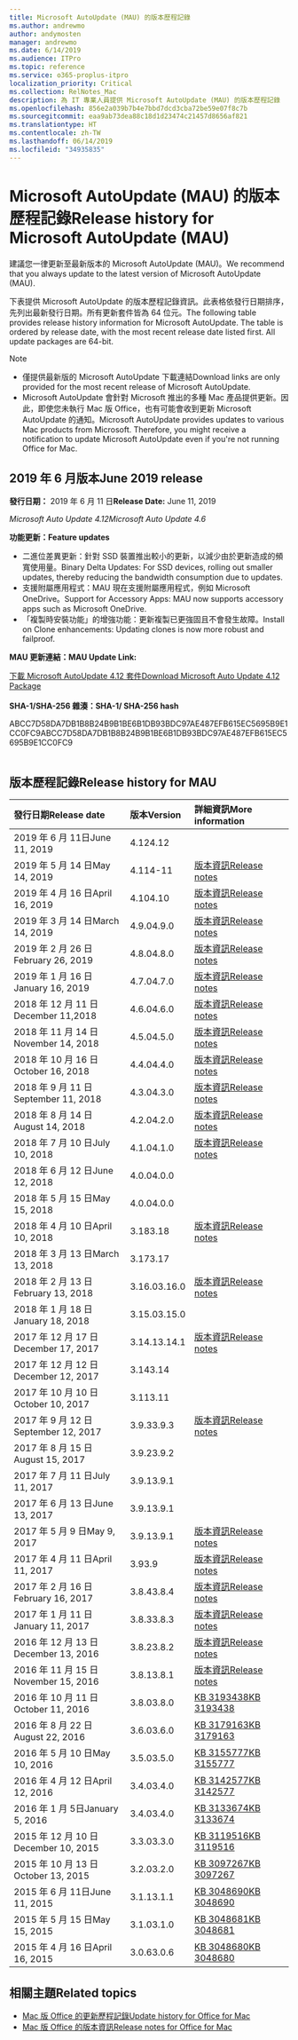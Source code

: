 ```yaml
---
title: Microsoft AutoUpdate (MAU) 的版本歷程記錄
ms.author: andrewmo
author: andymosten
manager: andrewmo
ms.date: 6/14/2019
ms.audience: ITPro
ms.topic: reference
ms.service: o365-proplus-itpro
localization_priority: Critical
ms.collection: RelNotes_Mac
description: 為 IT 專業人員提供 Microsoft AutoUpdate (MAU) 的版本歷程記錄
ms.openlocfilehash: 856e2a039b7b4e7bbd7dcd3cba72be59e07f8c7b
ms.sourcegitcommit: eaa9ab73dea88c18d1d23474c21457d8656af821
ms.translationtype: HT
ms.contentlocale: zh-TW
ms.lasthandoff: 06/14/2019
ms.locfileid: "34935835"
---
```

# <a name="release-history-for-microsoft-autoupdate-mau"></a><span data-ttu-id="726e2-103">Microsoft AutoUpdate (MAU) 的版本歷程記錄</span><span class="sxs-lookup"><span data-stu-id="726e2-103">Release history for Microsoft AutoUpdate (MAU)</span></span>
 
<span data-ttu-id="726e2-104">建議您一律更新至最新版本的 Microsoft AutoUpdate (MAU)。</span><span class="sxs-lookup"><span data-stu-id="726e2-104">We recommend that you always update to the latest version of Microsoft AutoUpdate (MAU).</span></span>

<span data-ttu-id="726e2-p101">下表提供 Microsoft AutoUpdate 的版本歷程記錄資訊。此表格依發行日期排序，先列出最新發行日期。所有更新套件皆為 64 位元。</span><span class="sxs-lookup"><span data-stu-id="726e2-p101">The following table provides release history information for Microsoft AutoUpdate. The table is ordered by release date, with the most recent release date listed first. All update packages are 64-bit.</span></span>


> [!NOTE]
> 
> - <span data-ttu-id="726e2-108">僅提供最新版的 Microsoft AutoUpdate 下載連結</span><span class="sxs-lookup"><span data-stu-id="726e2-108">Download links are only provided for the most recent release of Microsoft AutoUpdate.</span></span>
> - <span data-ttu-id="726e2-p102">Microsoft AutoUpdate 會針對 Microsoft 推出的多種 Mac 產品提供更新。因此，即使您未執行 Mac 版 Office，也有可能會收到更新 Microsoft AutoUpdate 的通知。</span><span class="sxs-lookup"><span data-stu-id="726e2-p102">Microsoft AutoUpdate provides updates to various Mac products from Microsoft. Therefore, you might receive a notification to update Microsoft AutoUpdate even if you're not running Office for Mac.</span></span>
  
## <a name="june-2019-release"></a><span data-ttu-id="726e2-111">2019 年 6 月版本</span><span class="sxs-lookup"><span data-stu-id="726e2-111">June 2019 release</span></span>

<span data-ttu-id="726e2-112">**發行日期：** 2019 年 6 月 11 日</span><span class="sxs-lookup"><span data-stu-id="726e2-112">**Release Date:** June 11, 2019</span></span>

<span data-ttu-id="726e2-113">*Microsoft Auto Update 4.12*</span><span class="sxs-lookup"><span data-stu-id="726e2-113">*Microsoft Auto Update 4.6*</span></span>

 <span data-ttu-id="726e2-114">**功能更新：**</span><span class="sxs-lookup"><span data-stu-id="726e2-114">**Feature updates**</span></span>

- <span data-ttu-id="726e2-115">二進位差異更新：針對 SSD 裝置推出較小的更新，以減少由於更新造成的頻寬使用量。</span><span class="sxs-lookup"><span data-stu-id="726e2-115">Binary Delta Updates: For SSD devices, rolling out smaller updates, thereby reducing the bandwidth consumption due to updates.</span></span>
- <span data-ttu-id="726e2-116">支援附屬應用程式：MAU 現在支援附屬應用程式，例如 Microsoft OneDrive。</span><span class="sxs-lookup"><span data-stu-id="726e2-116">Support for Accessory Apps: MAU now supports accessory apps such as Microsoft OneDrive.</span></span>
- <span data-ttu-id="726e2-117">「複製時安裝功能」的增強功能：更新複製已更強固且不會發生故障。</span><span class="sxs-lookup"><span data-stu-id="726e2-117">Install on Clone enhancements: Updating clones is now more robust and failproof.</span></span>

<span data-ttu-id="726e2-118">**MAU 更新連結：**</span><span class="sxs-lookup"><span data-stu-id="726e2-118">**MAU Update Link:**</span></span>

[<span data-ttu-id="726e2-119">下載 Microsoft AutoUpdate 4.12 套件</span><span class="sxs-lookup"><span data-stu-id="726e2-119">Download Microsoft Auto Update 4.12 Package</span></span>](https://officecdn.microsoft.com/pr/C1297A47-86C4-4C1F-97FA-950631F94777/MacAutoupdate/Microsoft_AutoUpdate_4.12.19060901_Updater.pkg)<br/>
<br/>
<span data-ttu-id="726e2-120">**SHA-1/SHA-256 雜湊：**</span><span class="sxs-lookup"><span data-stu-id="726e2-120">**SHA-1/ SHA-256 hash**</span></span>

<span data-ttu-id="726e2-121">ABCC7D58DA7DB1B8B24B9B1BE6B1DB93BDC97AE487EFB615EC5695B9E1CC0FC9</span><span class="sxs-lookup"><span data-stu-id="726e2-121">ABCC7D58DA7DB1B8B24B9B1BE6B1DB93BDC97AE487EFB615EC5695B9E1CC0FC9</span></span>
<br/><br/>

## <a name="release-history"></a><span data-ttu-id="726e2-122">版本歷程記錄</span><span class="sxs-lookup"><span data-stu-id="726e2-122">Release history for MAU</span></span>

|<span data-ttu-id="726e2-123">**發行日期**</span><span class="sxs-lookup"><span data-stu-id="726e2-123">**Release date**</span></span>|<span data-ttu-id="726e2-124">**版本**</span><span class="sxs-lookup"><span data-stu-id="726e2-124">**Version**</span></span>|<span data-ttu-id="726e2-125">**詳細資訊**</span><span class="sxs-lookup"><span data-stu-id="726e2-125">**More information**</span></span>||
|:-----|:-----|:-----|:-----|
|<span data-ttu-id="726e2-126">2019 年 6 月 11日</span><span class="sxs-lookup"><span data-stu-id="726e2-126">June 11, 2019</span></span> <br/>|<span data-ttu-id="726e2-127">4.12</span><span class="sxs-lookup"><span data-stu-id="726e2-127">4.12</span></span> <br/> |  <br/> ||
|<span data-ttu-id="726e2-128">2019 年 5 月 14 日</span><span class="sxs-lookup"><span data-stu-id="726e2-128">May 14, 2019</span></span> <br/>|<span data-ttu-id="726e2-129">4.11</span><span class="sxs-lookup"><span data-stu-id="726e2-129">4-11</span></span> <br/> | [<span data-ttu-id="726e2-130">版本資訊</span><span class="sxs-lookup"><span data-stu-id="726e2-130">Release notes</span></span>](release-notes-office-for-mac.md#May-2019-release) <br/> | <br/> |
|<span data-ttu-id="726e2-131">2019 年 4 月 16 日</span><span class="sxs-lookup"><span data-stu-id="726e2-131">April 16, 2019</span></span> <br/>|<span data-ttu-id="726e2-132">4.10</span><span class="sxs-lookup"><span data-stu-id="726e2-132">4.10</span></span> <br/> | [<span data-ttu-id="726e2-133">版本資訊</span><span class="sxs-lookup"><span data-stu-id="726e2-133">Release notes</span></span>](release-notes-office-for-mac.md#April-2019-release) <br/> |<br/> |
|<span data-ttu-id="726e2-134">2019 年 3 月 14 日</span><span class="sxs-lookup"><span data-stu-id="726e2-134">March 14, 2019</span></span> <br/>|<span data-ttu-id="726e2-135">4.9.0</span><span class="sxs-lookup"><span data-stu-id="726e2-135">4.9.0</span></span> <br/> | [<span data-ttu-id="726e2-136">版本資訊</span><span class="sxs-lookup"><span data-stu-id="726e2-136">Release notes</span></span>](release-notes-office-for-mac.md#march-2019-release) <br/> | <br/> |
|<span data-ttu-id="726e2-137">2019 年 2 月 26 日</span><span class="sxs-lookup"><span data-stu-id="726e2-137">February 26, 2019</span></span> <br/>|<span data-ttu-id="726e2-138">4.8.0</span><span class="sxs-lookup"><span data-stu-id="726e2-138">4.8.0</span></span> <br/> | [<span data-ttu-id="726e2-139">版本資訊</span><span class="sxs-lookup"><span data-stu-id="726e2-139">Release notes</span></span>](release-notes-office-for-mac.md#january-2019-release) <br/> |<br/> |
|<span data-ttu-id="726e2-140">2019 年 1 月 16 日</span><span class="sxs-lookup"><span data-stu-id="726e2-140">January 16, 2019</span></span> <br/>|<span data-ttu-id="726e2-141">4.7.0</span><span class="sxs-lookup"><span data-stu-id="726e2-141">4.7.0</span></span> <br/> | [<span data-ttu-id="726e2-142">版本資訊</span><span class="sxs-lookup"><span data-stu-id="726e2-142">Release notes</span></span>](release-notes-office-for-mac.md#january-2019-release) <br/> | |
|<span data-ttu-id="726e2-143">2018 年 12 月 11 日</span><span class="sxs-lookup"><span data-stu-id="726e2-143">December 11,2018</span></span> <br/>|<span data-ttu-id="726e2-144">4.6.0</span><span class="sxs-lookup"><span data-stu-id="726e2-144">4.6.0</span></span> <br/> | [<span data-ttu-id="726e2-145">版本資訊</span><span class="sxs-lookup"><span data-stu-id="726e2-145">Release notes</span></span>](release-notes-office-for-mac.md#december-2018-release) <br/> ||
|<span data-ttu-id="726e2-146">2018 年 11 月 14 日</span><span class="sxs-lookup"><span data-stu-id="726e2-146">November 14, 2018</span></span> <br/> |<span data-ttu-id="726e2-147">4.5.0</span><span class="sxs-lookup"><span data-stu-id="726e2-147">4.5.0</span></span> <br/> |[<span data-ttu-id="726e2-148">版本資訊</span><span class="sxs-lookup"><span data-stu-id="726e2-148">Release notes</span></span>](release-notes-office-for-mac.md#november-2018-release) <br/> | |
|<span data-ttu-id="726e2-149">2018 年 10 月 16 日</span><span class="sxs-lookup"><span data-stu-id="726e2-149">October 16, 2018</span></span> <br/> |<span data-ttu-id="726e2-150">4.4.0</span><span class="sxs-lookup"><span data-stu-id="726e2-150">4.4.0</span></span> <br/> |[<span data-ttu-id="726e2-151">版本資訊</span><span class="sxs-lookup"><span data-stu-id="726e2-151">Release notes</span></span>](release-notes-office-for-mac.md#october-2018-release) <br/> | |
|<span data-ttu-id="726e2-152">2018 年 9 月 11 日</span><span class="sxs-lookup"><span data-stu-id="726e2-152">September 11, 2018</span></span>  <br/> |<span data-ttu-id="726e2-153">4.3.0</span><span class="sxs-lookup"><span data-stu-id="726e2-153">4.3.0</span></span>  <br/> |[<span data-ttu-id="726e2-154">版本資訊</span><span class="sxs-lookup"><span data-stu-id="726e2-154">Release notes</span></span>](release-notes-office-for-mac.md#september-2018-release) <br/> | |
|<span data-ttu-id="726e2-155">2018 年 8 月 14 日</span><span class="sxs-lookup"><span data-stu-id="726e2-155">August 14, 2018</span></span>  <br/> |<span data-ttu-id="726e2-156">4.2.0</span><span class="sxs-lookup"><span data-stu-id="726e2-156">4.2.0</span></span>  <br/> |[<span data-ttu-id="726e2-157">版本資訊</span><span class="sxs-lookup"><span data-stu-id="726e2-157">Release notes</span></span>](release-notes-office-for-mac.md#august-2018-release) <br/> | |
|<span data-ttu-id="726e2-158">2018 年 7 月 10 日</span><span class="sxs-lookup"><span data-stu-id="726e2-158">July 10, 2018</span></span>  <br/> |<span data-ttu-id="726e2-159">4.1.0</span><span class="sxs-lookup"><span data-stu-id="726e2-159">4.1.0</span></span>  <br/> |[<span data-ttu-id="726e2-160">版本資訊</span><span class="sxs-lookup"><span data-stu-id="726e2-160">Release notes</span></span>](release-notes-office-for-mac.md#july-2018-release) <br/> | |
|<span data-ttu-id="726e2-161">2018 年 6 月 12 日</span><span class="sxs-lookup"><span data-stu-id="726e2-161">June 12, 2018</span></span>  <br/> |<span data-ttu-id="726e2-162">4.0.0</span><span class="sxs-lookup"><span data-stu-id="726e2-162">4.0.0</span></span>  <br/> |||
|<span data-ttu-id="726e2-163">2018 年 5 月 15 日</span><span class="sxs-lookup"><span data-stu-id="726e2-163">May 15, 2018</span></span>  <br/> |<span data-ttu-id="726e2-164">4.0.0</span><span class="sxs-lookup"><span data-stu-id="726e2-164">4.0.0</span></span>  <br/> |||
|<span data-ttu-id="726e2-165">2018 年 4 月 10 日</span><span class="sxs-lookup"><span data-stu-id="726e2-165">April 10, 2018</span></span>  <br/> |<span data-ttu-id="726e2-166">3.18</span><span class="sxs-lookup"><span data-stu-id="726e2-166">3.18</span></span>  <br/> |[<span data-ttu-id="726e2-167">版本資訊</span><span class="sxs-lookup"><span data-stu-id="726e2-167">Release notes</span></span>](release-notes-office-for-mac.md#april-2018-release) <br/> ||
|<span data-ttu-id="726e2-168">2018 年 3 月 13 日</span><span class="sxs-lookup"><span data-stu-id="726e2-168">March 13, 2018</span></span>  <br/> |<span data-ttu-id="726e2-169">3.17</span><span class="sxs-lookup"><span data-stu-id="726e2-169">3.17</span></span>  <br/> |||
|<span data-ttu-id="726e2-170">2018 年 2 月 13 日</span><span class="sxs-lookup"><span data-stu-id="726e2-170">February 13, 2018</span></span>  <br/> |<span data-ttu-id="726e2-171">3.16.0</span><span class="sxs-lookup"><span data-stu-id="726e2-171">3.16.0</span></span>  <br/> |[<span data-ttu-id="726e2-172">版本資訊</span><span class="sxs-lookup"><span data-stu-id="726e2-172">Release notes</span></span>](release-notes-office-for-mac.md#february-2018-release) <br/> | <br/> |
|<span data-ttu-id="726e2-173">2018 年 1 月 18 日</span><span class="sxs-lookup"><span data-stu-id="726e2-173">January 18, 2018</span></span>  <br/> |<span data-ttu-id="726e2-174">3.15.0</span><span class="sxs-lookup"><span data-stu-id="726e2-174">3.15.0</span></span>  <br/> |<br/> |
|<span data-ttu-id="726e2-175">2017 年 12 月 17 日</span><span class="sxs-lookup"><span data-stu-id="726e2-175">December 17, 2017</span></span>  <br/> |<span data-ttu-id="726e2-176">3.14.1</span><span class="sxs-lookup"><span data-stu-id="726e2-176">3.14.1</span></span>  <br/> |[<span data-ttu-id="726e2-177">版本資訊</span><span class="sxs-lookup"><span data-stu-id="726e2-177">Release notes</span></span>](release-notes-office-for-mac.md#december-2017-release) <br/> | <br/> |
|<span data-ttu-id="726e2-178">2017 年 12 月 12 日</span><span class="sxs-lookup"><span data-stu-id="726e2-178">December 12, 2017</span></span>  <br/> |<span data-ttu-id="726e2-179">3.14</span><span class="sxs-lookup"><span data-stu-id="726e2-179">3.14</span></span>  <br/> ||  <br/> |
|<span data-ttu-id="726e2-180">2017 年 10 月 10 日</span><span class="sxs-lookup"><span data-stu-id="726e2-180">October 10, 2017</span></span>  <br/> |<span data-ttu-id="726e2-181">3.11</span><span class="sxs-lookup"><span data-stu-id="726e2-181">3.11</span></span>  <br/> ||<br/> |
|<span data-ttu-id="726e2-182">2017 年 9 月 12 日</span><span class="sxs-lookup"><span data-stu-id="726e2-182">September 12, 2017</span></span>  <br/> |<span data-ttu-id="726e2-183">3.9.3</span><span class="sxs-lookup"><span data-stu-id="726e2-183">3.9.3</span></span>  <br/> |[<span data-ttu-id="726e2-184">版本資訊</span><span class="sxs-lookup"><span data-stu-id="726e2-184">Release notes</span></span>](release-notes-office-for-mac.md#september-2017-release) <br/> |<br/> |
|<span data-ttu-id="726e2-185">2017 年 8 月 15 日</span><span class="sxs-lookup"><span data-stu-id="726e2-185">August 15, 2017</span></span>  <br/> |<span data-ttu-id="726e2-186">3.9.2</span><span class="sxs-lookup"><span data-stu-id="726e2-186">3.9.2</span></span>  <br/> || <br/> |
|<span data-ttu-id="726e2-187">2017 年 7 月 11 日</span><span class="sxs-lookup"><span data-stu-id="726e2-187">July 11, 2017</span></span>  <br/> |<span data-ttu-id="726e2-188">3.9.1</span><span class="sxs-lookup"><span data-stu-id="726e2-188">3.9.1</span></span>  <br/> || <br/> |
|<span data-ttu-id="726e2-189">2017 年 6 月 13 日</span><span class="sxs-lookup"><span data-stu-id="726e2-189">June 13, 2017</span></span>  <br/> |<span data-ttu-id="726e2-190">3.9.1</span><span class="sxs-lookup"><span data-stu-id="726e2-190">3.9.1</span></span>  <br/> || <br/> |
|<span data-ttu-id="726e2-191">2017 年 5 月 9 日</span><span class="sxs-lookup"><span data-stu-id="726e2-191">May 9, 2017</span></span>  <br/> |<span data-ttu-id="726e2-192">3.9.1</span><span class="sxs-lookup"><span data-stu-id="726e2-192">3.9.1</span></span>  <br/> |[<span data-ttu-id="726e2-193">版本資訊</span><span class="sxs-lookup"><span data-stu-id="726e2-193">Release notes</span></span>](release-notes-office-for-mac.md#may-2017-release) <br/> | <br/> |
|<span data-ttu-id="726e2-194">2017 年 4 月 11 日</span><span class="sxs-lookup"><span data-stu-id="726e2-194">April 11, 2017</span></span>  <br/> |<span data-ttu-id="726e2-195">3.9</span><span class="sxs-lookup"><span data-stu-id="726e2-195">3.9</span></span>  <br/> |[<span data-ttu-id="726e2-196">版本資訊</span><span class="sxs-lookup"><span data-stu-id="726e2-196">Release notes</span></span>](release-notes-office-for-mac.md#april-2017-release) <br/> |  <br/> |
|<span data-ttu-id="726e2-197">2017 年 2 月 16 日</span><span class="sxs-lookup"><span data-stu-id="726e2-197">February 16, 2017</span></span>  <br/> |<span data-ttu-id="726e2-198">3.8.4</span><span class="sxs-lookup"><span data-stu-id="726e2-198">3.8.4</span></span>  <br/> |[<span data-ttu-id="726e2-199">版本資訊</span><span class="sxs-lookup"><span data-stu-id="726e2-199">Release notes</span></span>](release-notes-office-for-mac.md#february-2017-release) <br/> | <br/> |
|<span data-ttu-id="726e2-200">2017 年 1 月 11 日</span><span class="sxs-lookup"><span data-stu-id="726e2-200">January 11, 2017</span></span>  <br/> |<span data-ttu-id="726e2-201">3.8.3</span><span class="sxs-lookup"><span data-stu-id="726e2-201">3.8.3</span></span>  <br/> |[<span data-ttu-id="726e2-202">版本資訊</span><span class="sxs-lookup"><span data-stu-id="726e2-202">Release notes</span></span>](release-notes-office-for-mac.md#january-2017-release) <br/> | <br/> |
|<span data-ttu-id="726e2-203">2016 年 12 月 13 日</span><span class="sxs-lookup"><span data-stu-id="726e2-203">December 13, 2016</span></span>  <br/> |<span data-ttu-id="726e2-204">3.8.2</span><span class="sxs-lookup"><span data-stu-id="726e2-204">3.8.2</span></span>  <br/> |[<span data-ttu-id="726e2-205">版本資訊</span><span class="sxs-lookup"><span data-stu-id="726e2-205">Release notes</span></span>](release-notes-office-for-mac.md#december-2016-release) <br/> | <br/> |
|<span data-ttu-id="726e2-206">2016 年 11 月 15 日</span><span class="sxs-lookup"><span data-stu-id="726e2-206">November 15, 2016</span></span>  <br/> |<span data-ttu-id="726e2-207">3.8.1</span><span class="sxs-lookup"><span data-stu-id="726e2-207">3.8.1</span></span>  <br/> |[<span data-ttu-id="726e2-208">版本資訊</span><span class="sxs-lookup"><span data-stu-id="726e2-208">Release notes</span></span>](release-notes-office-for-mac.md#november-2016-release) <br/> | <br/> |
|<span data-ttu-id="726e2-209">2016 年 10 月 11 日</span><span class="sxs-lookup"><span data-stu-id="726e2-209">October 11, 2016</span></span>  <br/> |<span data-ttu-id="726e2-210">3.8.0</span><span class="sxs-lookup"><span data-stu-id="726e2-210">3.8.0</span></span>  <br/> |[<span data-ttu-id="726e2-211">KB 3193438</span><span class="sxs-lookup"><span data-stu-id="726e2-211">KB 3193438</span></span>](https://support.microsoft.com/kb/3193438) <br/> | <br/> |
|<span data-ttu-id="726e2-212">2016 年 8 月 22 日</span><span class="sxs-lookup"><span data-stu-id="726e2-212">August 22, 2016</span></span>  <br/> |<span data-ttu-id="726e2-213">3.6.0</span><span class="sxs-lookup"><span data-stu-id="726e2-213">3.6.0</span></span>  <br/> |[<span data-ttu-id="726e2-214">KB 3179163</span><span class="sxs-lookup"><span data-stu-id="726e2-214">KB 3179163</span></span>](https://support.microsoft.com/kb/3179163) <br/> | <br/> |
|<span data-ttu-id="726e2-215">2016 年 5 月 10 日</span><span class="sxs-lookup"><span data-stu-id="726e2-215">May 10, 2016</span></span>  <br/> |<span data-ttu-id="726e2-216">3.5.0</span><span class="sxs-lookup"><span data-stu-id="726e2-216">3.5.0</span></span>  <br/> |[<span data-ttu-id="726e2-217">KB 3155777</span><span class="sxs-lookup"><span data-stu-id="726e2-217">KB 3155777</span></span>](https://support.microsoft.com/kb/3155777) <br/> | <br/> |
|<span data-ttu-id="726e2-218">2016 年 4 月 12 日</span><span class="sxs-lookup"><span data-stu-id="726e2-218">April 12, 2016</span></span>  <br/> |<span data-ttu-id="726e2-219">3.4.0</span><span class="sxs-lookup"><span data-stu-id="726e2-219">3.4.0</span></span>  <br/> |[<span data-ttu-id="726e2-220">KB 3142577</span><span class="sxs-lookup"><span data-stu-id="726e2-220">KB 3142577</span></span>](https://support.microsoft.com/kb/3142577) <br/> | <br/> |
|<span data-ttu-id="726e2-221">2016 年 1 月 5日</span><span class="sxs-lookup"><span data-stu-id="726e2-221">January 5, 2016</span></span>  <br/> |<span data-ttu-id="726e2-222">3.4.0</span><span class="sxs-lookup"><span data-stu-id="726e2-222">3.4.0</span></span>  <br/> |[<span data-ttu-id="726e2-223">KB 3133674</span><span class="sxs-lookup"><span data-stu-id="726e2-223">KB 3133674</span></span>](https://support.microsoft.com/kb/3133674) <br/> | <br/> |
|<span data-ttu-id="726e2-224">2015 年 12 月 10 日</span><span class="sxs-lookup"><span data-stu-id="726e2-224">December 10, 2015</span></span>  <br/> |<span data-ttu-id="726e2-225">3.3.0</span><span class="sxs-lookup"><span data-stu-id="726e2-225">3.3.0</span></span>  <br/> |[<span data-ttu-id="726e2-226">KB 3119516</span><span class="sxs-lookup"><span data-stu-id="726e2-226">KB 3119516</span></span>](https://support.microsoft.com/kb/3119516) <br/> | <br/> |
|<span data-ttu-id="726e2-227">2015 年 10 月 13 日</span><span class="sxs-lookup"><span data-stu-id="726e2-227">October 13, 2015</span></span>  <br/> |<span data-ttu-id="726e2-228">3.2.0</span><span class="sxs-lookup"><span data-stu-id="726e2-228">3.2.0</span></span>  <br/> |[<span data-ttu-id="726e2-229">KB 3097267</span><span class="sxs-lookup"><span data-stu-id="726e2-229">KB 3097267</span></span>](https://support.microsoft.com/kb/3097267) <br/> | <br/> |
|<span data-ttu-id="726e2-230">2015 年 6 月 11日</span><span class="sxs-lookup"><span data-stu-id="726e2-230">June 11, 2015</span></span>  <br/> |<span data-ttu-id="726e2-231">3.1.1</span><span class="sxs-lookup"><span data-stu-id="726e2-231">3.1.1</span></span>  <br/> |[<span data-ttu-id="726e2-232">KB 3048690</span><span class="sxs-lookup"><span data-stu-id="726e2-232">KB 3048690</span></span>](https://support.microsoft.com/kb/3048690) <br/> | <br/> |
|<span data-ttu-id="726e2-233">2015 年 5 月 15 日</span><span class="sxs-lookup"><span data-stu-id="726e2-233">May 15, 2015</span></span>  <br/> |<span data-ttu-id="726e2-234">3.1.0</span><span class="sxs-lookup"><span data-stu-id="726e2-234">3.1.0</span></span>  <br/> |[<span data-ttu-id="726e2-235">KB 3048681</span><span class="sxs-lookup"><span data-stu-id="726e2-235">KB 3048681</span></span>](https://support.microsoft.com/kb/3048681) <br/> | <br/> |
|<span data-ttu-id="726e2-236">2015 年 4 月 16 日</span><span class="sxs-lookup"><span data-stu-id="726e2-236">April 16, 2015</span></span>  <br/> |<span data-ttu-id="726e2-237">3.0.6</span><span class="sxs-lookup"><span data-stu-id="726e2-237">3.0.6</span></span>  <br/> |[<span data-ttu-id="726e2-238">KB 3048680</span><span class="sxs-lookup"><span data-stu-id="726e2-238">KB 3048680</span></span>](https://support.microsoft.com/kb/3048680) <br/> | <br/> |

## <a name="related-topics"></a><span data-ttu-id="726e2-239">相關主題</span><span class="sxs-lookup"><span data-stu-id="726e2-239">Related topics</span></span>

- [<span data-ttu-id="726e2-240">Mac 版 Office 的更新歷程記錄</span><span class="sxs-lookup"><span data-stu-id="726e2-240">Update history for Office for Mac</span></span>](update-history-office-for-mac.md)
- [<span data-ttu-id="726e2-241">Mac 版 Office 的版本資訊</span><span class="sxs-lookup"><span data-stu-id="726e2-241">Release notes for Office for Mac</span></span>](release-notes-office-for-mac.md) 